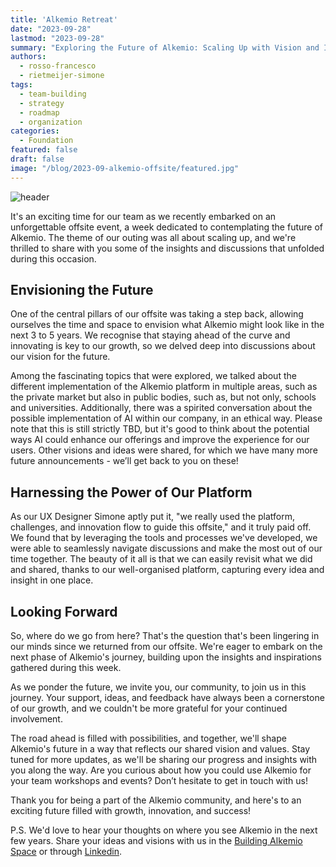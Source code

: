 ```yaml
---
title: 'Alkemio Retreat'
date: "2023-09-28"
lastmod: "2023-09-28"
summary: "Exploring the Future of Alkemio: Scaling Up with Vision and Innovation"
authors:
  - rosso-francesco
  - rietmeijer-simone
tags:
  - team-building
  - strategy
  - roadmap
  - organization
categories:
  - Foundation
featured: false
draft: false
image: "/blog/2023-09-alkemio-offsite/featured.jpg"
---
```


![header](/blog/2023-09-alkemio-offsite/header.png)

It's an exciting time for our team as we recently embarked on an unforgettable offsite event, a week dedicated to contemplating the future of Alkemio. The theme of our outing was all about scaling up, and we're thrilled to share with you some of the insights and discussions that unfolded during this occasion. 

## Envisioning the Future

One of the central pillars of our offsite was taking a step back, allowing ourselves the time and space to envision what Alkemio might look like in the next 3 to 5 years. We recognise that staying ahead of the curve and innovating is key to our growth, so we delved deep into discussions about our vision for the future. 

Among the fascinating topics that were explored, we talked about the different implementation of the Alkemio platform in multiple areas, such as the private market but also in public bodies, such as, but not only, schools and universities. Additionally, there was a spirited conversation about the possible implementation of AI within our company, in an ethical way. Please note that this is still strictly TBD, but it's good to think about the potential ways AI could enhance our offerings and improve the experience for our users. Other visions and ideas were shared, for which we have many more future announcements - we’ll get back to you on these! 

## Harnessing the Power of Our Platform

As our UX Designer Simone aptly put it, "we really used the platform, challenges, and innovation flow to guide this offsite," and it truly paid off. We found that by leveraging the tools and processes we've developed, we were able to seamlessly navigate discussions and make the most out of our time together. The beauty of it all is that we can easily revisit what we did and shared, thanks to our well-organised platform, capturing every idea and insight in one place. 

## Looking Forward

So, where do we go from here? That's the question that's been lingering in our minds since we returned from our offsite. We're eager to embark on the next phase of Alkemio's journey, building upon the insights and inspirations gathered during this week. 

As we ponder the future, we invite you, our community, to join us in this journey. Your support, ideas, and feedback have always been a cornerstone of our growth, and we couldn't be more grateful for your continued involvement. 

The road ahead is filled with possibilities, and together, we'll shape Alkemio's future in a way that reflects our shared vision and values. Stay tuned for more updates, as we'll be sharing our progress and insights with you along the way. Are you curious about how you could use Alkemio for your team workshops and events? Don’t hesitate to get in touch with us! 

Thank you for being a part of the Alkemio community, and here's to an exciting future filled with growth, innovation, and success! 

P.S. We'd love to hear your thoughts on where you see Alkemio in the next few years. Share your ideas and visions with us in the [Building Alkemio Space](https://alkem.io/building-alkemio/dashboard) or through [Linkedin](https://www.linkedin.com/company/alkemio-foundation/).
